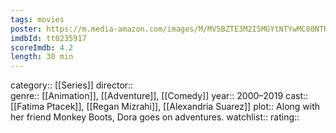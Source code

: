 ```yaml
---
tags: movies
poster: https://m.media-amazon.com/images/M/MV5BZTE3M2I5MGYtNTYwMC00NTRmLTk5OWYtNWI0YzM0MmVmNzk0XkEyXkFqcGdeQXVyOTI2MTMwMDc@._V1_SX300.jpg
imdbId: tt0235917
scoreImdb: 4.2
length: 30 min
---
```


category:: [[Series]]
director::  
genre:: [[Animation]], [[Adventure]], [[Comedy]]
year:: 2000–2019
cast:: [[Fatima Ptacek]], [[Regan Mizrahi]], [[Alexandria Suarez]]
plot:: Along with her friend Monkey Boots, Dora goes on adventures.
watchlist::
rating::
